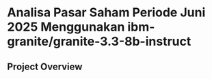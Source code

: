 # Analisa Pasar Saham Periode Juni 2025 Menggunakan ibm-granite/granite-3.3-8b-instruct
## Project Overview
